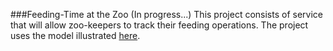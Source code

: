 ###Feeding-Time at the Zoo (In progress...)
This project consists of service that will allow zoo-keepers to track their feeding operations. The project uses the 
model illustrated [here](http://www.databaseanswers.org/data_models/5_minute_tutorials/feeding_time_at_the_zoo.htm).

